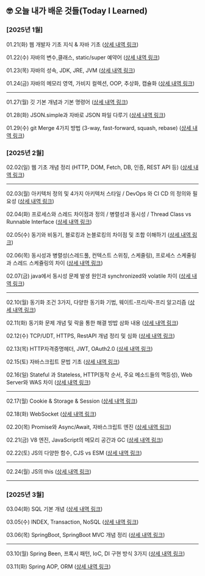## 🤓 오늘 내가 배운 것들(Today I Learned)

### [2025년 1월]

01.21(화) 웹 개발자 기초 지식 & 자바 기초 ([상세 내역 링크](https://creative-asparagus-222.notion.site/01-21-182f102f607d80fd92b6c3894e48fa08?pvs=4))

01.22(수) 자바의 변수,클래스, static/super 예약어 ([상세 내역 링크](https://creative-asparagus-222.notion.site/01-22-182f102f607d8028aa16e986f65088cd?pvs=4))

01.23(목) 자바의 성속, JDK, JRE, JVM ([상세 내역 링크](https://creative-asparagus-222.notion.site/01-23-183f102f607d806ba1c5d0ac88b328da?pvs=4))

01.24(금) 자바의 메모리 영역, 가비지 컬렉션, OOP, 추상화, 캡슐화 ([상세 내역 링크](https://creative-asparagus-222.notion.site/01-24-183f102f607d805b80cdc512f5c79302?pvs=4))

---

01.27(월) 깃 기본 개념과 기본 명령어 ([상세 내역 링크](https://creative-asparagus-222.notion.site/01-27-188f102f607d800da490c21a7f0e9bce?pvs=4))

01.28(화) JSON.simple과 자바로 JSON 파일 다루기 ([상세 내역 링크](https://creative-asparagus-222.notion.site/01-28-188f102f607d808e9b01eb30f09d18ae?pvs=4))

01.29(수) git Merge 4가지 방법 (3-way, fast-forward, squash, rebase) ([상세 내역 링크](https://kanado2000.tistory.com/122))

### [2025년 2월]

02.02(일) 웹 기초 개념 정리 (HTTP, DOM, Fetch, DB, 인증, REST API 등) ([상세 내역 링크](https://creative-asparagus-222.notion.site/02-02-189f102f607d80e38b4bd706a497fcc1?pvs=4))

---

02.03(월) 아키텍처 정의 및 4가지 아키텍처 스타일 / DevOps 와 CI CD 의 정의와 필요성 ([상세 내역 링크](https://creative-asparagus-222.notion.site/02-03-18ff102f607d801d9ee5db3e00fdc739?pvs=4))

02.04(화) 프로세스와 스레드 차이점과 정의 / 병렬성과 동시성 / Thread Class vs Runnable Interface ([상세 내역 링크](https://creative-asparagus-222.notion.site/02-04-190f102f607d806ab6b8e616c19b498a?pvs=4))

02.05(수) 동기와 비동기, 블로킹과 논블로킹의 차이점 및 조합 이해하기 ([상세 내역 링크](https://kanado2000.tistory.com/124))

02.06(목) 동시성과 병렬성(스레드풀, 컨텍스트 스위칭, 스케줄링), 프로세스 스케쥴링과 스레드 스케쥴링의 차이 ([상세 내역 링크](https://creative-asparagus-222.notion.site/02-06-191f102f607d80b1918afc7d20dbcec1?pvs=4))

02.07(금) java에서 동시성 문제 발생 원인과 synchronized와 volatile 차이 ([상세 내역 링크](https://creative-asparagus-222.notion.site/02-07-193f102f607d805ab085ddb932726252?pvs=4))

---

02.10(월) 동기화 조건 3가지, 다양한 동기화 기법, 웨이트-프리/락-프리 알고리즘 ([상세 내역 링크](https://creative-asparagus-222.notion.site/02-10-196f102f607d8072bf4ff51cbe8b1dc5?pvs=4
))

02.11(화) 동기화 문제 개념 및 락을 통한 해결 방밥 삼화 내용 ([상세 내역 링크](https://creative-asparagus-222.notion.site/02-11-197f102f607d80419440e3fecc8e8c36?pvs=4))

02.12(수) TCP/UDT, HTTPS, RestAPI 개념 정리 및 심화 ([상세 내역 링크](https://creative-asparagus-222.notion.site/02-12-198f102f607d802393effe8ed0fc3086?pvs=4))

02.13(목) HTTP자격증명헤더, JWT, OAuth2.0 ([상세 내역 링크](https://creative-asparagus-222.notion.site/02-13-199f102f607d8052ba12ee4930007c29?pvs=4))

02.15(토) 자바스크립트 문법 기초 ([상세 내역 링크](https://creative-asparagus-222.notion.site/02-15-19bf102f607d801bb05ac52fc46dc32e?pvs=4))

02.16(일) Stateful 과 Stateless, HTTP(동작 순서, 주요 메소드들의 멱등성), Web Server와 WAS 차이 ([상세 내역 링크](https://creative-asparagus-222.notion.site/02-16-19bf102f607d80bb9f92c08c14bc6951?pvs=4))

---

02.17(월) Cookie & Storage & Session ([상세 내역 링크](https://creative-asparagus-222.notion.site/02-17-19df102f607d80cda16bcc2ae407992b?pvs=4))

02.18(화) WebSocket ([상세 내역 링크](https://creative-asparagus-222.notion.site/02-18-19ef102f607d801e9525d2619d3e283b?pvs=4))

02.20(목) Promise와 Async/Await, 자바스크립트 엔진 ([상세 내역 링크](https://creative-asparagus-222.notion.site/02-20-19ff102f607d80cdbaf8c00652a36f0e?pvs=4
))

02.21(금) V8 엔진, JavaScript의 메모리 공간과 GC ([상세 내역 링크](https://creative-asparagus-222.notion.site/02-21-1a0f102f607d808e8c0afb8475be03f3?pvs=4))

02.22(토) JS의 다양한 함수, CJS vs ESM ([상세 내역 링크](https://creative-asparagus-222.notion.site/02-22-1a2f102f607d80bcac61f9c0a0dd7f79?pvs=4))

---

02.24(월) JS의 this ([상세 내역 링크](https://creative-asparagus-222.notion.site/02-24-1a4f102f607d805b9b27e4aa8b23a4a8?pvs=4))

---
### [2025년 3월]
03.04(화) SQL 기본 개념 ([상세 내역 링크](https://creative-asparagus-222.notion.site/03-04-1acf102f607d80c6bf03e7e70de1a890?pvs=4))

03.05(수) INDEX, Transaction, NoSQL ([상세 내역 링크](https://creative-asparagus-222.notion.site/03-05-1adf102f607d800b9d1bdd64d7d77962?pvs=4
))

03.06(목) SpringBoot, SpringBoot MVC 개념 정리 ([상세 내역 링크](https://creative-asparagus-222.notion.site/03-06-1aef102f607d8072aa86d0fc2991a766?pvs=4
))

---

03.10(월) Spring Been, 프록시 패턴, IoC, DI 구현 방식 3가지 ([상세 내역 링크](https://creative-asparagus-222.notion.site/03-10-1aef102f607d8007b2e0d500c03b41fe))

03.11(화) Spring AOP, ORM ([상세 내역 링크](https://creative-asparagus-222.notion.site/03-11-1b3f102f607d80b88692f2b9e6b177d6))

